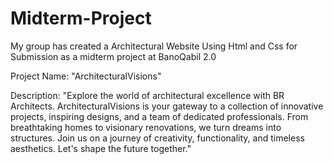 # Midterm-Project
My group has created a Architectural Website Using Html and Css for Submission as a midterm project at BanoQabil 2.0

Project Name: "ArchitecturalVisions"

Description:
"Explore the world of architectural excellence with BR Architects. ArchitecturalVisions is your gateway to a collection of innovative projects, inspiring designs, and a team of dedicated professionals. From breathtaking homes to visionary renovations, we turn dreams into structures. Join us on a journey of creativity, functionality, and timeless aesthetics. Let's shape the future together."
